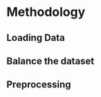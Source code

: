 # Methodology

## Loading Data
## Balance the dataset
## Preprocessing
 

<link rel="stylesheet" type="text/css" href="./styles.css">